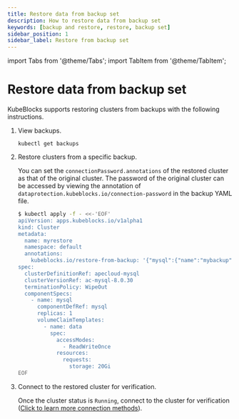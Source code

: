 ```yaml
---
title: Restore data from backup set
description: How to restore data from backup set
keywords: [backup and restore, restore, backup set]
sidebar_position: 1
sidebar_label: Restore from backup set
---
```


import Tabs from '@theme/Tabs';
import TabItem from '@theme/TabItem';

# Restore data from backup set

KubeBlocks supports restoring clusters from backups with the following instructions.

1. View backups.

    ```shell
    kubectl get backups
    ```

2. Restore clusters from a specific backup.

    You can set the `connectionPassword.annotations` of the restored cluster as that of the original cluster. The password of the original cluster can be accessed by viewing the annotation of `dataprotection.kubeblocks.io/connection-password` in the backup YAML file.

    ```bash
    $ kubectl apply -f - <<-'EOF'
    apiVersion: apps.kubeblocks.io/v1alpha1
    kind: Cluster
    metadata:
      name: myrestore
      namespace: default
      annotations:
        kubeblocks.io/restore-from-backup: '{"mysql":{"name":"mybackup","namespace":"default","connectionPassword": "Bw1cR15mzfldc9hzGuK4m1BZQOzha6aBb1i9nlvoBdoE9to4"}}'
    spec:
      clusterDefinitionRef: apecloud-mysql
      clusterVersionRef: ac-mysql-8.0.30
      terminationPolicy: WipeOut
      componentSpecs:
        - name: mysql
          componentDefRef: mysql
          replicas: 1
          volumeClaimTemplates:
            - name: data
              spec:
                accessModes:
                  - ReadWriteOnce
                resources:
                  requests:
                    storage: 20Gi
    EOF
    ```

3. Connect to the restored cluster for verification.

    Once the cluster status is `Running`, connect to the cluster for verification ([Click to learn more connection methods](./../../kubeblocks-for-mysql/cluster-management/create-and-connect-a-mysql-cluster.md#connect-to-a-mysql-cluster)).
